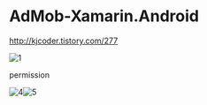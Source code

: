 # AdMob-Xamarin.Android

http://kjcoder.tistory.com/277

![1](http://cfile21.uf.tistory.com/image/257BDE4D594295BA1753EC)


permission

![4](https://user-images.githubusercontent.com/19516121/35281890-f25e3260-004b-11e8-9eb5-ebc7f19d0f9a.PNG)![5](https://user-images.githubusercontent.com/19516121/35281891-f29b9f06-004b-11e8-8186-51e791e40285.PNG)
